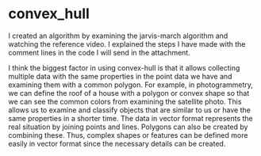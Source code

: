 # convex_hull

I created an algorithm by examining the jarvis-march algorithm and watching the reference video. I explained the steps I have made with the comment lines in the code I will send in the attachment.

I think the biggest factor in using convex-hull is that it allows collecting multiple data with the same properties in the point data we have and examining them with a common polygon. For example, in photogrammetry, we can define the roof of a house with a polygon or convex shape so that we can see the common colors from examining the satellite photo. This allows us to examine and classify objects that are similar to us or have the same properties in a shorter time. The data in vector format represents the real situation by joining points and lines. Polygons can also be created by combining these. Thus, complex shapes or features can be defined more easily in vector format since the necessary details can be created.
